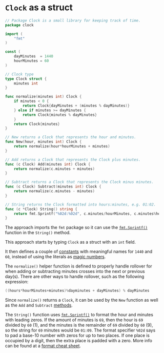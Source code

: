 # `Clock` as a struct

```go
// Package Clock is a small library for keeping track of time.
package clock

import (
	"fmt"
)

const (
	dayMinutes  = 1440
	hourMinutes = 60
)

// Clock type
type Clock struct {
	minutes int
}

func normalize(minutes int) Clock {
	if minutes < 0 {
		return Clock{dayMinutes + (minutes % dayMinutes)}
	} else if minutes >= dayMinutes {
		return Clock{minutes % dayMinutes}
	}
	return Clock{minutes}
}

// New returns a Clock that represents the hour and minutes.
func New(hour, minutes int) Clock {
	return normalize(hour*hourMinutes + minutes)
}

// Add returns a Clock that represents the Clock plus minutes.
func (c Clock) Add(minutes int) Clock {
	return normalize(c.minutes + minutes)
}

// Subtract returns a Clock that represents the Clock minus minutes.
func (c Clock) Subtract(minutes int) Clock {
	return normalize(c.minutes - minutes)
}

// String returns the Clock formatted into hours:minutes, e.g. 01:02.
func (c *Clock) String() string {
	return fmt.Sprintf("%02d:%02d", c.minutes/hourMinutes, c.minutes%hourMinutes)
}
```

The approach imports the `fmt` package so it can use the [`fmt.Sprintf()`][sprintf] function in the `String()` method.

This approach starts by typing `Clock` as a struct with an `int` field.

It then defines a couple of [constants][const] with meaningful names for `1440` and `60`,
instead of using the literals as [magic numbers][magic-numbers].

The `normalize()` helper function is defined to properly handle rollover for when adding or subtracting minutes crosses into the next or previous day(s).
There are other ways to handle rollover, such as the following expression:

```go
((hours*hourMinutes+minutes)%dayminutes + dayMinutes) % dayMinutes
```

Since `normalize()` returns a `Clock`, it can be used by the `New` function as well as the `Add` and `Subtract` [methods][methods].

The `String()` function uses [`fmt.Sprintf()`][sprintf] to format the hour and minutes with leading zeros.
If the amount of minutes is `69`, then the hour is `69` divided by `60` (1),
and the minutes is the remainder of `69` divided by `60` (9), so the string for `69` minutes would be `01:09`.
The format specifier `%02d` says to pad a base-10 number with zeros for up to two places.
If one place is occupied by a digit, then the extra place is padded with a zero.
More info can be found at a [format cheat sheet][format-cheat-sheet].

[sprintf]: https://pkg.go.dev/fmt#Sprintf
[const]: https://go.dev/tour/basics/15
[magic-numbers]: https://en.wikipedia.org/wiki/Magic_number_(programming)
[methods]: https://go.dev/tour/methods/1
[format-cheat-sheet]: https://yourbasic.org/golang/fmt-printf-reference-cheat-sheet/
